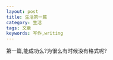 ```yaml
---
layout: post
title: 生活第一篇
category: 生活
tags: 文章
keywords: 写作,writing
---
```


第一篇,能成功么?为很么有时候没有格式呢?
